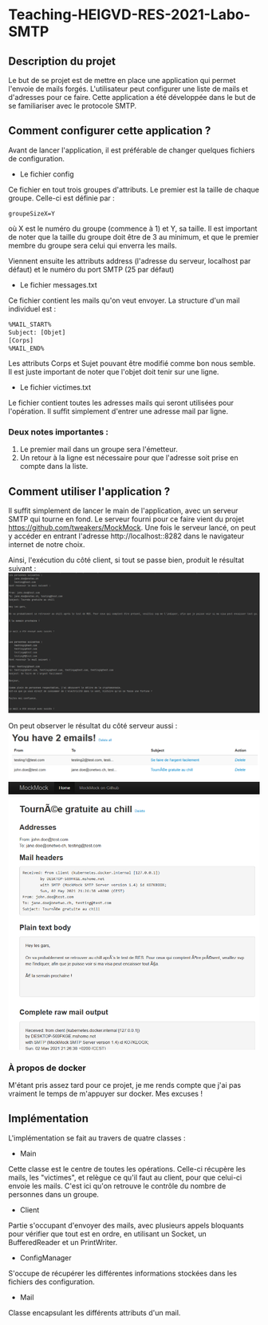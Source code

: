 # Teaching-HEIGVD-RES-2021-Labo-SMTP

## Description du projet

Le but de se projet est de mettre en place une application qui permet l'envoie de mails forgés. L'utilisateur peut configurer une liste de mails et d'adresses pour ce faire. Cette application a été développée dans le but de se familiariser avec le protocole SMTP.

## Comment configurer cette application ?

Avant de lancer l'application, il est préférable de changer quelques fichiers de configuration.
* Le fichier config

Ce fichier en tout trois groupes d'attributs. Le premier est la taille de chaque groupe. Celle-ci est définie par :
```
groupeSizeX=Y
```
où X est le numéro du groupe (commence à 1) et Y, sa taille. Il est important de noter que la taille du groupe doit être de 3 au minimum, et que le premier membre du groupe sera celui qui enverra les mails. 

Viennent ensuite les attributs address (l'adresse du serveur, localhost par défaut) et le numéro du port SMTP (25 par défaut)

* Le fichier messages.txt

Ce fichier contient les mails qu'on veut envoyer. La structure d'un mail individuel est :
```
%MAIL_START%
Subject: [Objet]
[Corps]
%MAIL_END%
```
Les attributs Corps et Sujet pouvant être modifié comme bon nous semble. Il est juste important de noter que l'objet doit tenir sur une ligne.

* Le fichier victimes.txt

Le fichier contient toutes les adresses mails qui seront utilisées pour l'opération. Il suffit simplement d'entrer une adresse mail par ligne.
### Deux notes importantes :
1. Le premier mail dans un groupe sera l'émetteur. 
2. Un retour à la ligne est nécessaire pour que l'adresse soit prise en compte dans la liste.


## Comment utiliser l'application ?

Il suffit simplement de lancer le main de l'application, avec un serveur SMTP qui tourne en fond. Le serveur fourni pour ce faire vient du projet https://github.com/tweakers/MockMock. Une fois le serveur lancé, on peut y accéder en entrant l'adresse http://localhost::8282 dans le navigateur internet de notre choix. 

Ainsi, l'exécution du côté client, si tout se passe bien, produit le résultat suivant :
![](figures/executionClient.PNG)

On peut observer le résultat du côté serveur aussi :
![](figures/resultatServeur1.PNG)
![](figures/resultatServeur2.PNG)

### À propos de docker

M'étant pris assez tard pour ce projet, je me rends compte que j'ai pas vraiment le temps de m'appuyer sur docker. Mes excuses !

## Implémentation 

L'implémentation se fait au travers de quatre classes :

* Main

Cette classe est le centre de toutes les opérations. Celle-ci récupère les mails, les "victimes", et relègue ce qu'il faut au client, pour que celui-ci envoie les mails. C'est ici qu'on retrouve le contrôle du nombre de personnes dans un groupe. 

* Client

Partie s'occupant d'envoyer des mails, avec plusieurs appels bloquants pour vérifier que tout est en ordre, en utilisant un Socket, un BufferedReader et un PrintWriter. 

* ConfigManager

S'occupe de récupérer les différentes informations stockées dans les fichiers des configuration. 

* Mail 

Classe encapsulant les différents attributs d'un mail. 
